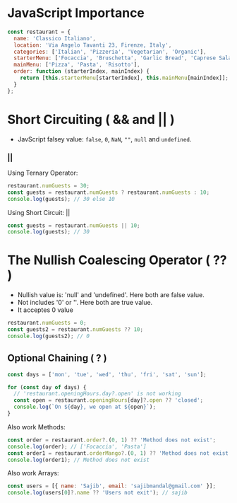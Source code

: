 # JavaScript Importance

```javascript
const restaurant = {
  name: 'Classico Italiano',
  location: 'Via Angelo Tavanti 23, Firenze, Italy',
  categories: ['Italian', 'Pizzeria', 'Vegetarian', 'Organic'],
  starterMenu: ['Focaccia', 'Bruschetta', 'Garlic Bread', 'Caprese Salad'],
  mainMenu: ['Pizza', 'Pasta', 'Risotto'],
  order: function (starterIndex, mainIndex) {
    return [this.starterMenu[starterIndex], this.mainMenu[mainIndex]];
  }
};
```

# Short Circuiting ( && and || )
- JavScript falsey value: `false`, `0`, `NaN`, `""`, `null` and `undefined`.

### ||

Using Ternary Operator:
```javascript
restaurant.numGuests = 30; 
const guests = restaurant.numGuests ? restaurant.numGuests : 10;
console.log(guests); // 30 else 10
```

Using Short Circuit: ||
```javascript
const guests = restaurant.numGuests || 10;
console.log(guests); // 30
```

# The Nullish Coalescing Operator ( ?? )

- Nullish value is: 'null' and 'undefined'. Here both are false value.
- Not includes '0' or ''. Here both are true value.
- It acceptes 0 value

```javascript
restaurant.numGuests = 0;
const guests2 = restaurant.numGuests ?? 10;
console.log(guests2); // 0
```

## Optional Chaining ( ? )

```javascript
const days = ['mon', 'tue', 'wed', 'thu', 'fri', 'sat', 'sun'];

for (const day of days) {
  // 'restaurant.openingHours.day?.open' is not working
  const open = restaurant.openingHours[day]?.open ?? 'closed';
  console.log(`On ${day}, we open at ${open}`);
}
```

Also work Methods:
```javascript
const order = restaurant.order?.(0, 1) ?? 'Method does not exist';
console.log(order); // ['Focaccia', 'Pasta']
const order1 = restaurant.orderMango?.(0, 1) ?? 'Method does not exist';
console.log(order1); // Method does not exist
```

Also work Arrays:
```javascript
const users = [{ name: 'Sajib', email: 'sajibmandal@gmail.com' }];
console.log(users[0]?.name ?? 'Users not exit'); // sajib
```